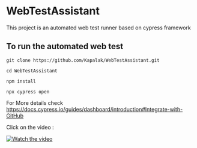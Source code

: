 # WebTestAssistant
This project is an automated web test runner based on cypress framework

## To run the automated web test

`git clone https://github.com/Kapalak/WebTestAssistant.git`

`cd WebTestAssistant`

`npm install`

`npx cypress open`


For More details check 
https://docs.cypress.io/guides/dashboard/introduction#Integrate-with-GitHub


Click on the video :

[![Watch the video](https://img.youtube.com/vi/x-29nx-INHo/2.jpg)](https://www.youtube.com/watch?v=x-29nx-INHo)


